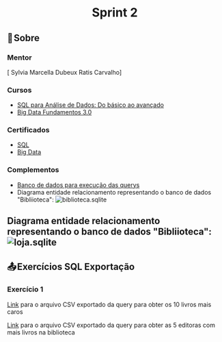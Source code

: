 <h1 align="center"> Sprint 2</h1>



<a id="sobre"></a>
## 📎 Sobre

### Mentor

[
Sylvia Marcella Dubeux Ratis Carvalho]

### Cursos
- [SQL para Análise de Dados: Do básico ao avançado](https://www.udemy.com/course/sql-para-analise-de-dados/)
- [Big Data Fundamentos 3.0](https://www.datascienceacademy.com.br/course/big-data-fundamentos-3)

### Certificados
- [SQL](/certificados/diploma-big-data.png)
- [Big Data](/certificados/diploma-sql.jpg)




### Complementos
- [Banco de dados para execução das querys](/sprint2/biblioteca.sqlite)
- Diagrama entidade relacionamento representando o banco de dados "Bibliioteca":
![biblioteca.sqlite](/imagens-sprint2/DER%20-%20Biblioteca%20(1).png)

 Diagrama entidade relacionamento representando o banco de dados "Bibliioteca":
 ![loja.sqlite](/imagens-sprint2/DER_Loja.png)
---
## 📤 Exercícios SQL Exportação

### Exercício 1

[Link](/exercicios/10_livros_mais_caros.csv) para o arquivo CSV exportado da query para obter os 10 livros mais caros

[Link](/exercicios/5_editoras_com_mais_livros.csv) para o arquivo CSV exportado da query para obter as 5 editoras com mais livros na biblioteca

